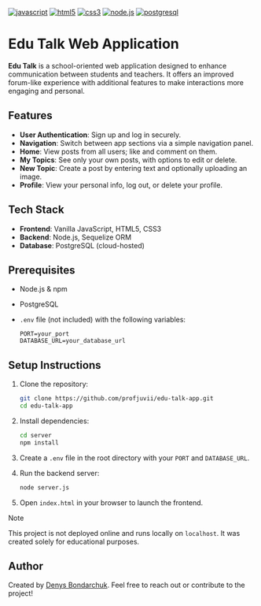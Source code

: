 [![javascript](https://img.shields.io/badge/javascript-F7DF1E?style=flat\&logo=javascript\&logoColor=black)](https://developer.mozilla.org/en-US/docs/Web/JavaScript)
[![html5](https://img.shields.io/badge/html5-E34F26?style=flat\&logo=html5\&logoColor=white)](https://developer.mozilla.org/en-US/docs/Web/HTML)
[![css3](https://img.shields.io/badge/css3-1572B6?style=flat\&logo=css3\&logoColor=white)](https://developer.mozilla.org/en-US/docs/Web/CSS)
[![node.js](https://img.shields.io/badge/node.js-8CC84B?style=flat\&logo=node.js\&logoColor=white)](https://nodejs.org/)
[![postgresql](https://img.shields.io/badge/postgresql-4169E1?style=flat\&logo=postgresql\&logoColor=white)](https://www.postgresql.org/)

# Edu Talk Web Application

**Edu Talk** is a school-oriented web application designed to enhance communication between students and teachers. It offers an improved forum-like experience with additional features to make interactions more engaging and personal.

## Features

* **User Authentication**: Sign up and log in securely.
* **Navigation**: Switch between app sections via a simple navigation panel.
* **Home**: View posts from all users; like and comment on them.
* **My Topics**: See only your own posts, with options to edit or delete.
* **New Topic**: Create a post by entering text and optionally uploading an image.
* **Profile**: View your personal info, log out, or delete your profile.

## Tech Stack

* **Frontend**: Vanilla JavaScript, HTML5, CSS3
* **Backend**: Node.js, Sequelize ORM
* **Database**: PostgreSQL (cloud-hosted)

## Prerequisites

* Node.js & npm
* PostgreSQL
* `.env` file (not included) with the following variables:

  ```
  PORT=your_port
  DATABASE_URL=your_database_url
  ```

## Setup Instructions

1. Clone the repository:

   ```bash
   git clone https://github.com/profjuvii/edu-talk-app.git
   cd edu-talk-app
   ```
2. Install dependencies:

   ```bash
   cd server
   npm install
   ```
3. Create a `.env` file in the root directory with your `PORT` and `DATABASE_URL`.
4. Run the backend server:

   ```bash
   node server.js
   ```
5. Open `index.html` in your browser to launch the frontend.

> [!NOTE]
>
> This project is not deployed online and runs locally on `localhost`. It was created solely for educational purposes.

## Author

Created by [Denys Bondarchuk](https://github.com/profjuvii). Feel free to reach out or contribute to the project!